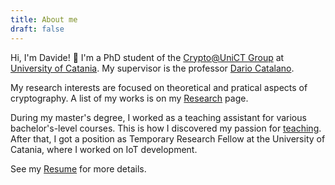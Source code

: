 ```yaml
---
title: About me
draft: false
---
```


Hi, I'm Davide! :wave: I'm a PhD student of the [Crypto@UniCT Group](https://crypto.dmi.unict.it) at [University of Catania](https://unict.it). My supervisor is the professor [Dario Catalano](https://catalano.dmi.unict.it).

My research interests are focused on theoretical and pratical aspects of cryptography. A list of my works is on my [Research](/research) page.

During my master's degree, I worked as a teaching assistant for various bachelor's-level courses. This is how I discovered my passion for [teaching](/teaching). 
After that, I got a position as Temporary Research Fellow at the University of Catania, where I worked on IoT development.


See my [Resume](/resume) for more details.